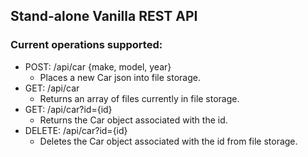 ## Stand-alone Vanilla REST API
### Current operations supported:
- POST: /api/car {make, model, year}
  - Places a new Car json into file storage.
- GET: /api/car
  - Returns an array of files currently in file storage.
- GET: /api/car?id={id}
  - Returns the Car object associated with the id.
- DELETE: /api/car?id={id}
  - Deletes the Car object associated with the id from file storage.